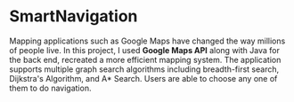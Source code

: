 # SmartNavigation

Mapping applications such as Google Maps have changed the way millions of people live. In this project, I used <span style="font-weight:650">Google Maps API</span> along with Java for the back end, recreated a more efficient mapping system. The application supports multiple graph search algorithms including breadth-first search, Dijkstra's Algorithm, and A* Search. Users are able to choose any one of them to do navigation.
